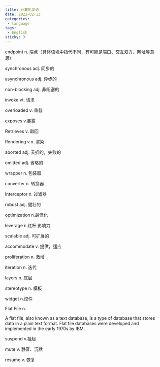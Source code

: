 ```yaml
---
title: 计算机英语
date: 2022-02-13
categories:
 - language
tags:
 - English
sticky: 3
---
```


endpoint  n. 端点（具体语境中指代不同，有可能是端口、交互双方、网址等意思）

synchronous adj. 同步的

asynchronous adj. 异步的

non-blocking adj. 非阻塞的

invoke vt. 请求

overloaded v. 重载

exposes v.暴露

Retrieves v. 取回

Rendering v.n. 渲染

aborted adj. 夭折的，失败的

omitted adj. 省略的

wrapper n. 包装器

converter n. 转换器

Interceptor n. 过滤器

robust adj. 健壮的

optimization n.最佳化

leverage n.杠杆 影响力

scalable adj. 可扩展的

accommodate v. 提供，适应

proliferation n. 激增

iteration n. 迭代

layers n. 底层

stereotype n. 模板

widget n.控件

Flat File n.

A flat file, also known as a text database, is a type of database that stores data in a plain text format. Flat file databases were developed and implemented in the early 1970s by IBM.

suspend v.挂起

mute v. 静音、沉默

resume v. 恢复

